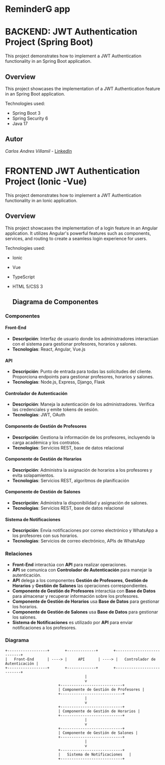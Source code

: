 # ReminderG app

# BACKEND:  JWT Authentication Project (Spring Boot)

This project demonstrates how to implement a JWT Authentication functionality in an Spring Boot application.

## Overview

This project showcases the implementation of a JWT Authentication feature in an Spring Boot application.

Technologies used:
  - Spring Boot 3
  - Spring Security 6
  - Java 17

## Autor

*Carlos Andres Villamil* - [LinkedIn](www.linkedin.com/in/pilo77)



# FRONTEND JWT Authentication Project (Ionic -Vue)

This project demonstrates how to implement a JWT Authentication functionality in an Ionic application.

## Overview

This project showcases the implementation of a login feature in an Angular application. It utilizes Angular's powerful features such as components, services, and routing to create a seamless login experience for users.

Technologies used:
  - Ionic
  - Vue
  - TypeScript
  - HTML 5/CSS 3

    ## Diagrama de Componentes

### Componentes

#### Front-End
- **Descripción**: Interfaz de usuario donde los administradores interactúan con el sistema para gestionar profesores, horarios y salones.
- **Tecnologías**: React, Angular, Vue.js

#### API
- **Descripción**: Punto de entrada para todas las solicitudes del cliente. Proporciona endpoints para gestionar profesores, horarios y salones.
- **Tecnologías**: Node.js, Express, Django, Flask

#### Controlador de Autenticación
- **Descripción**: Maneja la autenticación de los administradores. Verifica las credenciales y emite tokens de sesión.
- **Tecnologías**: JWT, OAuth

#### Componente de Gestión de Profesores
- **Descripción**: Gestiona la información de los profesores, incluyendo la carga académica y los contratos.
- **Tecnologías**: Servicios REST, base de datos relacional

#### Componente de Gestión de Horarios
- **Descripción**: Administra la asignación de horarios a los profesores y evita solapamientos.
- **Tecnologías**: Servicios REST, algoritmos de planificación

#### Componente de Gestión de Salones
- **Descripción**: Administra la disponibilidad y asignación de salones.
- **Tecnologías**: Servicios REST, base de datos relacional

#### Sistema de Notificaciones
- **Descripción**: Envía notificaciones por correo electrónico y WhatsApp a los profesores con sus horarios.
- **Tecnologías**: Servicios de correo electrónico, APIs de WhatsApp

### Relaciones

- **Front-End** interactúa con **API** para realizar operaciones.
- **API** se comunica con **Controlador de Autenticación** para manejar la autenticación.
- **API** delega a los componentes **Gestión de Profesores**, **Gestión de Horarios** y **Gestión de Salones** las operaciones correspondientes.
- **Componente de Gestión de Profesores** interactúa con **Base de Datos** para almacenar y recuperar información sobre los profesores.
- **Componente de Gestión de Horarios** usa **Base de Datos** para gestionar los horarios.
- **Componente de Gestión de Salones** usa **Base de Datos** para gestionar los salones.
- **Sistema de Notificaciones** es utilizado por **API** para enviar notificaciones a los profesores.

### Diagrama

```plaintext
+------------------+       +-------------+       +---------------------------+
|   Front-End      | ----> |     API      | ----> |   Controlador de Autenticación |
+------------------+       +-------------+       +---------------------------+
                                    |
                                    v
                        +----------------------------+
                        | Componente de Gestión de Profesores |
                        +----------------------------+
                                    |
                                    v
                        +----------------------------+
                        | Componente de Gestión de Horarios |
                        +----------------------------+
                                    |
                                    v
                        +----------------------------+
                        | Componente de Gestión de Salones |
                        +----------------------------+
                                    |
                                    v
                        +----------------------------+
                        |   Sistema de Notificaciones   |
                        +----------------------------+


